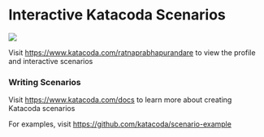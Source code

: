 # Interactive Katacoda Scenarios

[![](http://shields.katacoda.com/katacoda/ratnaprabhapurandare/count.svg)](https://www.katacoda.com/ratnaprabhapurandare "Get your profile on Katacoda.com")

Visit https://www.katacoda.com/ratnaprabhapurandare to view the profile and interactive scenarios

### Writing Scenarios
Visit https://www.katacoda.com/docs to learn more about creating Katacoda scenarios

For examples, visit https://github.com/katacoda/scenario-example
